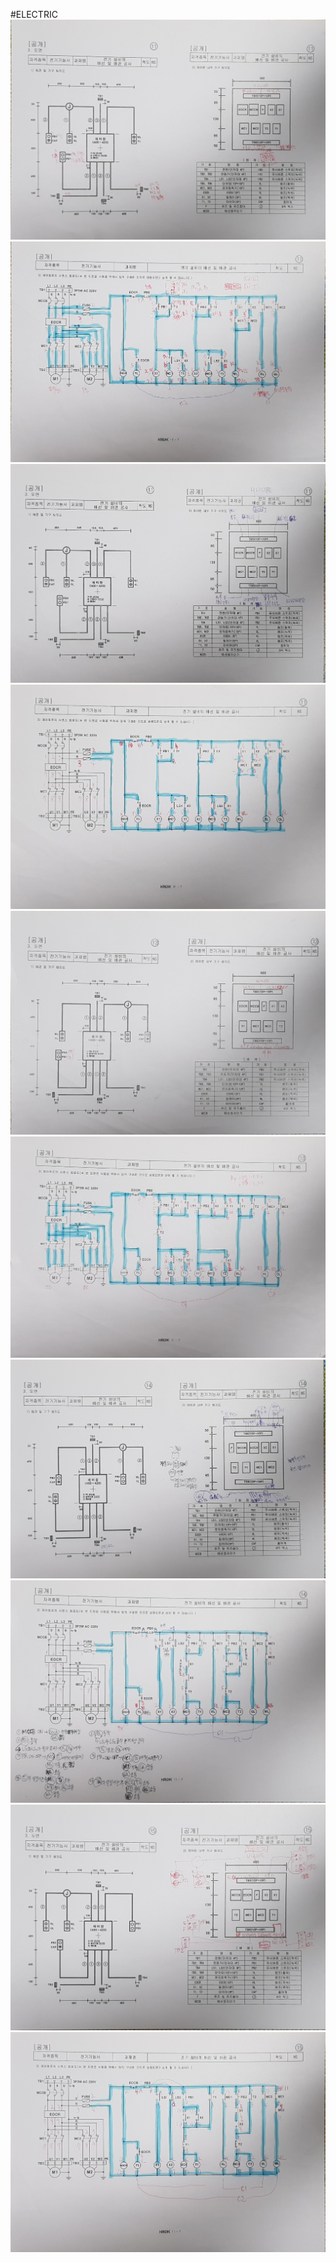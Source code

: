 #ELECTRIC
![](./IMAGES2/h11.jpg)
![](./IMAGES2/i11.jpg)
![](./IMAGES2/h12.jpg)
![](./IMAGES2/i12.jpg)
![](./IMAGES2/h13.jpg)
![](./IMAGES2/i13.jpg)
![](./IMAGES2/h14.jpg)
![](./IMAGES2/i14.jpg)
![](./IMAGES2/h15.jpg)
![](./IMAGES2/i15.jpg)
